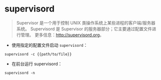 # supervisord

> Supervisor 是一个用于控制 UNIX 类操作系统上某些进程的客户端/服务器系统。
> Supervisord 是 Supervisor 的服务器部分；它主要通过配置文件进行管理。
> 更多信息：<http://supervisord.org>。

- 使用指定的配置文件启动 `supervisord`：

`supervisord -c {{path/to/file}}`

- 在前台运行 supervisord：

`supervisord -n`